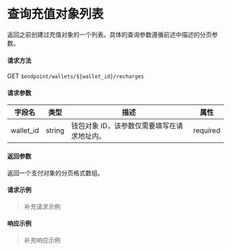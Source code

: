 # 查询充值对象列表

返回之前创建过充值对象的一个列表。具体的查询参数遵循前述中描述的分页参数。

#### 请求方法

GET `$endpoint/wallets/${wallet_id}/recharges`

#### 请求参数

| 字段名    | 类型   | 描述                                        | 属性     |
| --------- | ------ | ------------------------------------------- | -------- |
| wallet_id | string | 钱包对象 ID，该参数仅需要填写在请求地址内。 | required |

#### 返回参数

返回一个支付对象的分页格式数组。

#### 请求示例

> 补充请求示例

#### 响应示例

> 补充响应示例